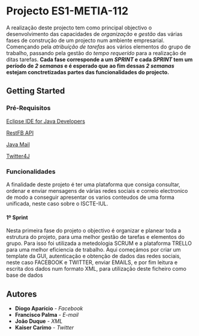 # Projecto ES1-METIA-112

A realização deste projecto tem como principal objectivo o desenvolvimento das capacidades de _organização_ e _gestão_ das várias fases de construção de um projecto num ambiente empresarial. Començando pela _atribuíção de tarefas_ aos vários elementos do grupo de trabalho, passando pela gestão do _tempo requerído_ para a realização de ditas tarefas. **Cada fase corresponde a um _SPRINT_ e cada _SPRINT_ tem um período de _2 semanas_ e é esperado que ao fim dessas _2 semanas_ estejam conctretizadas partes das funcionalidades do projecto.**

## Getting Started
 
### Pré-Requisitos

[Eclipse IDE for Java Developers](http://www.eclipse.org/downloads/packages/)

[RestFB API](https://restfb.com/)

[Java Mail](https://mvnrepository.com/artifact/javax.mail)

[Twitter4J](http://twitter4j.org/en/)

### Funcionalidades

A finalidade deste projeto é ter uma plataforma que consiga consultar, ordenar e enviar mensagens de várias redes sociais e correio electronico de modo a conseguir apresentar os varios conteudos de uma forma unificada, neste caso sobre o ISCTE-IUL.

#### 1º Sprint

Nesta primeira fase do projeto o objectivo é organizar e planear toda a estrutura do projeto, para uma melhor gestão de tarefas e elementos do grupo. Para isso foi utilizada a metedologia SCRUM e a plataforma TRELLO para uma melhor eficiencia de trabalho.
Aqui começámos por criar um template da GUI, autenticação e obtenção de dados das redes sociais, neste caso FACEBOOK e TWITTER, enviar EMAILS, e por fim leitura e escrita dos dados num formato XML, para utilização deste ficheiro como base de dados

## Autores

* **Diogo Aparício** - *Facebook*
* **Francisco Palma** - *E-mail*
* **João Duque** - *XML*
* **Kaiser Carimo** - *Twitter*
